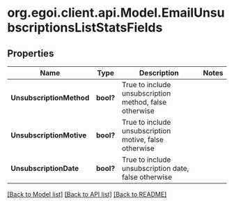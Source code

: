 # org.egoi.client.api.Model.EmailUnsubscriptionsListStatsFields
## Properties

Name | Type | Description | Notes
------------ | ------------- | ------------- | -------------
**UnsubscriptionMethod** | **bool?** | True to include unsubscription method, false otherwise | 
**UnsubscriptionMotive** | **bool?** | True to include unsubscription motive, false otherwise | 
**UnsubscriptionDate** | **bool?** | True to include unsubscription date, false otherwise | 

[[Back to Model list]](../README.md#documentation-for-models) [[Back to API list]](../README.md#documentation-for-api-endpoints) [[Back to README]](../README.md)

